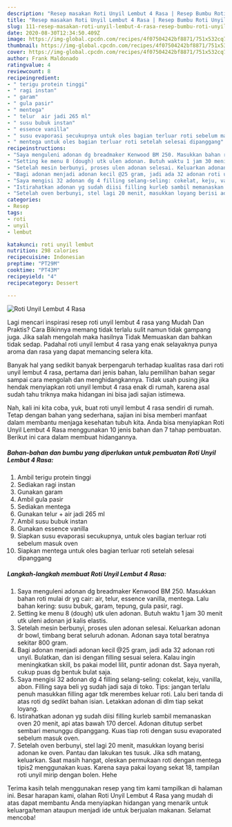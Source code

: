 ```yaml
---
description: "Resep masakan Roti Unyil Lembut 4 Rasa | Resep Bumbu Roti Unyil Lembut 4 Rasa Yang Bisa Manjain Lidah"
title: "Resep masakan Roti Unyil Lembut 4 Rasa | Resep Bumbu Roti Unyil Lembut 4 Rasa Yang Bisa Manjain Lidah"
slug: 111-resep-masakan-roti-unyil-lembut-4-rasa-resep-bumbu-roti-unyil-lembut-4-rasa-yang-bisa-manjain-lidah
date: 2020-08-30T12:34:50.409Z
image: https://img-global.cpcdn.com/recipes/4f07504242bf8871/751x532cq70/roti-unyil-lembut-4-rasa-foto-resep-utama.jpg
thumbnail: https://img-global.cpcdn.com/recipes/4f07504242bf8871/751x532cq70/roti-unyil-lembut-4-rasa-foto-resep-utama.jpg
cover: https://img-global.cpcdn.com/recipes/4f07504242bf8871/751x532cq70/roti-unyil-lembut-4-rasa-foto-resep-utama.jpg
author: Frank Maldonado
ratingvalue: 4
reviewcount: 8
recipeingredient:
- " terigu protein tinggi"
- " ragi instan"
- " garam"
- " gula pasir"
- " mentega"
- " telur  air jadi 265 ml"
- " susu bubuk instan"
- " essence vanilla"
- " susu evaporasi secukupnya untuk oles bagian terluar roti sebelum masuk oven"
- " mentega untuk oles bagian terluar roti setelah selesai dipanggang"
recipeinstructions:
- "Saya menguleni adonan dg breadmaker Kenwood BM 250. Masukkan bahan roti mulai dr yg cair: air, telur, essence vanilla, mentega. Lalu bahan kering: susu bubuk, garam, tepung, gula pasir, ragi."
- "Setting ke menu 8 (dough) utk ulen adonan. Butuh waktu 1 jam 30 menit utk uleni adonan jd kalis elastis."
- "Setelah mesin berbunyi, proses ulen adonan selesai. Keluarkan adonan dr bowl, timbang berat seluruh adonan. Adonan saya total beratnya sekitar 800 gram."
- "Bagi adonan menjadi adonan kecil @25 gram, jadi ada 32 adonan roti unyil. Bulatkan, dan isi dengan filling sesuai selera. Kalau ingin meningkatkan skill, bs pakai model lilit, puntir adonan dst. Saya nyerah, cukup puas dg bentuk bulat saja."
- "Saya mengisi 32 adonan dg 4 filling selang-seling: cokelat, keju, vanilla, abon. Filling saya beli yg sudah jadi saja di toko. Tips: jangan terlalu penuh masukkan filling agar tdk merembes keluar roti. Lalu beri tanda di atas roti dg sedikt bahan isian. Letakkan adonan di dlm tiap sekat loyang."
- "Istirahatkan adonan yg sudah diisi filling kurleb sambil memanaskan oven 20 menit, api atas bawah 170 dercel. Adonan ditutup serbet sembari menunggu dipanggang. Kuas tiap roti dengan susu evaporated sebelum masuk oven."
- "Setelah oven berbunyi, stel lagi 20 menit, masukkan loyang berisi adonan ke oven. Pantau dan lakukan tes tusuk. Jika sdh matang, keluarkan. Saat masih hangat, oleskan permukaan roti dengan mentega tipis2 menggunakan kuas. Karena saya pakai loyang sekat 18, tampilan roti unyil mirip dengan bolen. Hehe"
categories:
- Resep
tags:
- roti
- unyil
- lembut

katakunci: roti unyil lembut 
nutrition: 298 calories
recipecuisine: Indonesian
preptime: "PT29M"
cooktime: "PT43M"
recipeyield: "4"
recipecategory: Dessert

---
```



![Roti Unyil Lembut 4 Rasa](https://img-global.cpcdn.com/recipes/4f07504242bf8871/751x532cq70/roti-unyil-lembut-4-rasa-foto-resep-utama.jpg)

Lagi mencari inspirasi resep roti unyil lembut 4 rasa yang Mudah Dan Praktis? Cara Bikinnya memang tidak terlalu sulit namun tidak gampang juga. Jika salah mengolah maka hasilnya Tidak Memuaskan dan bahkan tidak sedap. Padahal roti unyil lembut 4 rasa yang enak selayaknya punya aroma dan rasa yang dapat memancing selera kita.



Banyak hal yang sedikit banyak berpengaruh terhadap kualitas rasa dari roti unyil lembut 4 rasa, pertama dari jenis bahan, lalu pemilihan bahan segar sampai cara mengolah dan menghidangkannya. Tidak usah pusing jika hendak menyiapkan roti unyil lembut 4 rasa enak di rumah, karena asal sudah tahu triknya maka hidangan ini bisa jadi sajian istimewa.


Nah, kali ini kita coba, yuk, buat roti unyil lembut 4 rasa sendiri di rumah. Tetap dengan bahan yang sederhana, sajian ini bisa memberi manfaat dalam membantu menjaga kesehatan tubuh kita. Anda bisa menyiapkan Roti Unyil Lembut 4 Rasa menggunakan 10 jenis bahan dan 7 tahap pembuatan. Berikut ini cara dalam membuat hidangannya.

<!--inarticleads1-->

##### Bahan-bahan dan bumbu yang diperlukan untuk pembuatan Roti Unyil Lembut 4 Rasa:

1. Ambil  terigu protein tinggi
1. Sediakan  ragi instan
1. Gunakan  garam
1. Ambil  gula pasir
1. Sediakan  mentega
1. Gunakan  telur + air jadi 265 ml
1. Ambil  susu bubuk instan
1. Gunakan  essence vanilla
1. Siapkan  susu evaporasi secukupnya, untuk oles bagian terluar roti sebelum masuk oven
1. Siapkan  mentega untuk oles bagian terluar roti setelah selesai dipanggang




<!--inarticleads2-->

##### Langkah-langkah membuat Roti Unyil Lembut 4 Rasa:

1. Saya menguleni adonan dg breadmaker Kenwood BM 250. Masukkan bahan roti mulai dr yg cair: air, telur, essence vanilla, mentega. Lalu bahan kering: susu bubuk, garam, tepung, gula pasir, ragi.
1. Setting ke menu 8 (dough) utk ulen adonan. Butuh waktu 1 jam 30 menit utk uleni adonan jd kalis elastis.
1. Setelah mesin berbunyi, proses ulen adonan selesai. Keluarkan adonan dr bowl, timbang berat seluruh adonan. Adonan saya total beratnya sekitar 800 gram.
1. Bagi adonan menjadi adonan kecil @25 gram, jadi ada 32 adonan roti unyil. Bulatkan, dan isi dengan filling sesuai selera. Kalau ingin meningkatkan skill, bs pakai model lilit, puntir adonan dst. Saya nyerah, cukup puas dg bentuk bulat saja.
1. Saya mengisi 32 adonan dg 4 filling selang-seling: cokelat, keju, vanilla, abon. Filling saya beli yg sudah jadi saja di toko. Tips: jangan terlalu penuh masukkan filling agar tdk merembes keluar roti. Lalu beri tanda di atas roti dg sedikt bahan isian. Letakkan adonan di dlm tiap sekat loyang.
1. Istirahatkan adonan yg sudah diisi filling kurleb sambil memanaskan oven 20 menit, api atas bawah 170 dercel. Adonan ditutup serbet sembari menunggu dipanggang. Kuas tiap roti dengan susu evaporated sebelum masuk oven.
1. Setelah oven berbunyi, stel lagi 20 menit, masukkan loyang berisi adonan ke oven. Pantau dan lakukan tes tusuk. Jika sdh matang, keluarkan. Saat masih hangat, oleskan permukaan roti dengan mentega tipis2 menggunakan kuas. Karena saya pakai loyang sekat 18, tampilan roti unyil mirip dengan bolen. Hehe




Terima kasih telah menggunakan resep yang tim kami tampilkan di halaman ini. Besar harapan kami, olahan Roti Unyil Lembut 4 Rasa yang mudah di atas dapat membantu Anda menyiapkan hidangan yang menarik untuk keluarga/teman ataupun menjadi ide untuk berjualan makanan. Selamat mencoba!
